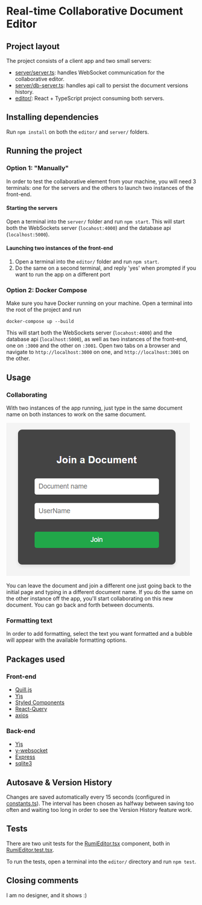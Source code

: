 # Real-time Collaborative Document Editor

## Project layout

The project consists of a client app and two small servers:

-   [server/server.ts](./server/server.ts): handles WebSocket communication for the collaborative editor.
-   [server/db-server.ts](./server/db-server.ts): handles api call to persist the document versions history.
-   [editor/](./editor/src/App.tsx): React + TypeScript project consuming both servers.

## Installing dependencies

Run `npm install` on both the `editor/` and `server/` folders.

## Running the project

### Option 1: "Manually"

In order to test the collaborative element from your machine, you will need 3 terminals: one for the servers and the others to launch two instances of the front-end.

#### Starting the servers

Open a terminal into the `server/` folder and run `npm start`. This will start both the WebSockets server (`locahost:4000`) and the database api (`localhost:5000`).

#### Launching two instances of the front-end

1. Open a terminal into the `editor/` folder and run `npm start`.
2. Do the same on a second terminal, and reply 'yes' when prompted if you want to run the app on a different port

### Option 2: Docker Compose

Make sure you have Docker running on your machine. Open a terminal into the root of the project and run

```
docker-compose up --build
```

This will start both the WebSockets server (`locahost:4000`) and the database api (`localhost:5000`), as well as two instances of the front-end, one on `:3000` and the other on `:3001`.
Open two tabs on a browser and navigate to `http://localhost:3000` on one, and `http://localhost:3001` on the other.

## Usage

### Collaborating

With two instances of the app running, just type in the same document name on both instances to work on the same document.

![alt text](assets/image.png)

You can leave the document and join a different one just going back to the initial page and typing in a different document name. If you do the same on the other instance off the app, you'll start collaborating on this new document. You can go back and forth between documents.

### Formatting text

In order to add formatting, select the text you want formatted and a bubble will appear with the available formatting options.

## Packages used

### Front-end

-   [Quill.js](https://quilljs.com/)
-   [Yjs](https://github.com/yjs/yjs)
-   [Styled Components](https://styled-components.com/)
-   [React-Query](https://tanstack.com/query/v3)
-   [axios](https://github.com/axios/axios)

### Back-end

-   [Yjs](https://github.com/yjs/yjs)
-   [y-websocket](https://github.com/yjs/y-websocket)
-   [Express](https://expressjs.com/)
-   [sqlite3](https://github.com/TryGhost/node-sqlite3)

## Autosave & Version History

Changes are saved automatically every 15 seconds (configured in [constants.ts](editor/src/types/constants.ts)). The interval has been chosen as halfway between saving too often and waiting too long in order to see the Version History feature work.

## Tests

There are two unit tests for the [RumiEditor.tsx](editor/src/editor/RumiEditor.tsx) component, both in [RumiEditor.test.tsx](editor/src/editor/__tests__/RumiEditor.test.tsx).

To run the tests, open a terminal into the `editor/` directory and run `npm test`.

## Closing comments

I am no designer, and it shows :)
